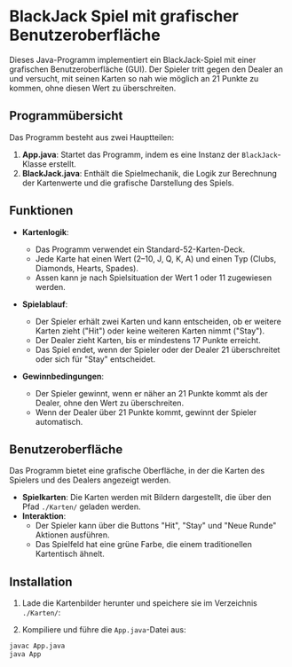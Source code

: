 # BlackJack Spiel mit grafischer Benutzeroberfläche

Dieses Java-Programm implementiert ein BlackJack-Spiel mit einer grafischen Benutzeroberfläche (GUI). Der Spieler tritt gegen den Dealer an und versucht, mit seinen Karten so nah wie möglich an 21 Punkte zu kommen, ohne diesen Wert zu überschreiten.

## Programmübersicht

Das Programm besteht aus zwei Hauptteilen:
1. **App.java**: Startet das Programm, indem es eine Instanz der `BlackJack`-Klasse erstellt.
2. **BlackJack.java**: Enthält die Spielmechanik, die Logik zur Berechnung der Kartenwerte und die grafische Darstellung des Spiels.

## Funktionen

- **Kartenlogik**: 
  - Das Programm verwendet ein Standard-52-Karten-Deck.
  - Jede Karte hat einen Wert (2–10, J, Q, K, A) und einen Typ (Clubs, Diamonds, Hearts, Spades).
  - Assen kann je nach Spielsituation der Wert 1 oder 11 zugewiesen werden.
  
- **Spielablauf**:
  - Der Spieler erhält zwei Karten und kann entscheiden, ob er weitere Karten zieht ("Hit") oder keine weiteren Karten nimmt ("Stay").
  - Der Dealer zieht Karten, bis er mindestens 17 Punkte erreicht.
  - Das Spiel endet, wenn der Spieler oder der Dealer 21 überschreitet oder sich für "Stay" entscheidet.

- **Gewinnbedingungen**:
  - Der Spieler gewinnt, wenn er näher an 21 Punkte kommt als der Dealer, ohne den Wert zu überschreiten.
  - Wenn der Dealer über 21 Punkte kommt, gewinnt der Spieler automatisch.

## Benutzeroberfläche

Das Programm bietet eine grafische Oberfläche, in der die Karten des Spielers und des Dealers angezeigt werden.

- **Spielkarten**: Die Karten werden mit Bildern dargestellt, die über den Pfad `./Karten/` geladen werden.
- **Interaktion**:
  - Der Spieler kann über die Buttons "Hit", "Stay" und "Neue Runde" Aktionen ausführen.
  - Das Spielfeld hat eine grüne Farbe, die einem traditionellen Kartentisch ähnelt.

## Installation

1. Lade die Kartenbilder herunter und speichere sie im Verzeichnis `./Karten/`:

2. Kompiliere und führe die `App.java`-Datei aus:

```bash
javac App.java
java App
